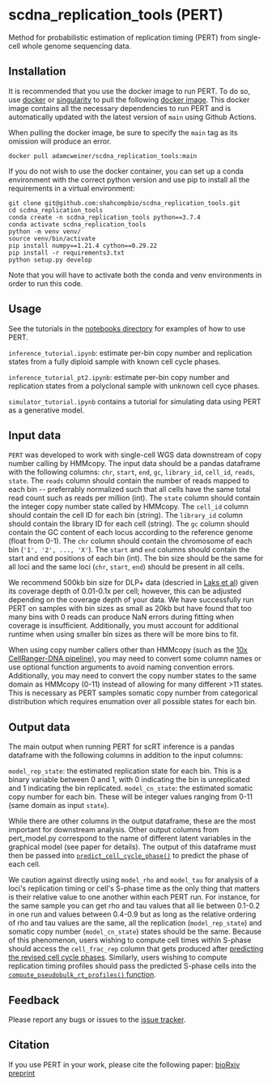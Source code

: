 # scdna_replication_tools (PERT)
Method for probabilistic estimation of replication timing (PERT) from single-cell whole genome sequencing data.

## Installation

It is recommended that you use the docker image to run PERT. To do so, use [docker](https://docs.docker.com/get-docker/) or [singularity](https://docs.sylabs.io/guides/2.6/user-guide/singularity_and_docker.html) to pull the following [docker image](https://hub.docker.com/r/adamcweiner/scdna_replication_tools). This docker image contains all the necessary dependencies to run PERT and is automatically updated with the latest version of `main` using Github Actions.

When pulling the docker image, be sure to specify the `main` tag as its omission will produce an error.

```
docker pull adamcweiner/scdna_replication_tools:main
```

If you do not wish to use the docker container, you can set up a conda environment with the correct python version and use pip to install all the requirements in a virtual environment:

```
git clone git@github.com:shahcompbio/scdna_replication_tools.git
cd scdna_replication_tools
conda create -n scdna_replication_tools python==3.7.4
conda activate scdna_replication_tools
python -m venv venv/
source venv/bin/activate
pip install numpy==1.21.4 cython==0.29.22
pip install -r requirements3.txt
python setup.py develop
```

Note that you will have to activate both the conda and venv environments in order to run this code.

## Usage

See the tutorials in the [notebooks directory](https://github.com/shahcompbio/scdna_replication_tools/tree/main/notebooks) for examples of how to use PERT.

`inference_tutorial.ipynb`: estimate per-bin copy number and replication states from a fully diploid sample with known cell cycle phases.

`inference_tutorial_pt2.ipynb`: estimate per-bin copy number and replication states from a polyclonal sample with unknown cell cyce phases.

`simulator_tutorial.ipynb` contains a tutorial for simulating data using PERT as a generative model.

## Input data

`PERT` was developed to work with single-cell WGS data downstream of copy number calling by HMMcopy. The input data should be a pandas dataframe with the following columns:
`chr`, `start`, `end`, `gc`, `library_id`, `cell_id`, `reads`, `state`.
The `reads` column should contain the number of reads mapped to each bin -- preferrably normalized such that all cells have the same total read count such as reads per million (int). The `state` column should contain the integer copy number state called by HMMcopy. The `cell_id` column should contain the cell ID for each bin (string). The `library_id` column should contain the library ID for each cell (string). The `gc` column should contain the GC content of each locus according to the reference genome (float from 0-1). The `chr` column should contain the chromosome of each bin (`'1', '2', ..., 'X'`). The `start` and `end` columns should contain the start and end positions of each bin (int). The bin size should be the same for all loci and the same loci (`chr`, `start`, `end`) should be present in all cells. 

We recommend 500kb bin size for DLP+ data (descried in [Laks et al](https://doi.org/10.1016/j.cell.2019.10.026)) given its coverage depth of 0.01-0.1x per cell; however, this can be adjusted depending on the coverage depth of your data. We have successfully run PERT on samples with bin sizes as small as 20kb but have found that too many bins with 0 reads can produce NaN errors during fitting when coverage is insufficient. Additionally, you must account for additional runtime when using smaller bin sizes as there will be more bins to fit.

When using copy number callers other than HMMcopy (such as the [10x CellRanger-DNA pipeline](https://support.10xgenomics.com/single-cell-dna/software/pipelines/latest/what-is-cell-ranger-dna)), you may need to convert some column names or use optional function arguments to avoid naming convention errors. Additionally, you may need to convert the copy number states to the same domain as HMMcopy (0-11) instead of allowing for many different >11 states. This is necessary as PERT samples somatic copy number from categorical distribution which requires enumation over all possible states for each bin.


## Output data

The main output when running PERT for scRT inference is a pandas dataframe with the following columns in addition to the input columns:

`model_rep_state`: the estimated replication state for each bin. This is a binary variable between 0 and 1, with 0 indicating the bin is unreplicated and 1 indicating the bin replicated.
`model_cn_state`: the estimated somatic copy number for each bin. These will be integer values ranging from 0-11 (same domain as input `state`). 

While there are other columns in the output dataframe, these are the most important for downstream analysis. Other output columns from pert_model.py correspond to the name of different latent variables in the graphical model (see paper for details). The output of this dataframe must then be passed into [`predict_cell_cycle_phase()`](https://github.com/shahcompbio/scdna_replication_tools/blob/main/scdna_replication_tools/predict_cycle_phase.py) to predict the phase of each cell. 

We caution against directly using `model_rho` and `model_tau` for analysis of a loci's replication timing or cell's S-phase time as the only thing that matters is their relative value to one another within each PERT run. For instance, for the same sample you can get rho and tau values that all lie between 0.1-0.2 in one run and values between 0.4-0.9 but as long as the relative ordering of rho and tau values are the same, all the replication (`model_rep_state`) and somatic copy number (`model_cn_state`) states should be the same. Because of this phenomenon, users wishing to compute cell times within S-phase should access the `cell_frac_rep` column that gets produced after [predicting the revised cell cycle phases](https://github.com/shahcompbio/scdna_replication_tools/blob/main/scdna_replication_tools/predict_cycle_phase.py). Similarly, users wishing to compute replication timing profiles should pass the predicted S-phase cells into the [`compute_pseudobulk_rt_profiles()` function](https://github.com/shahcompbio/scdna_replication_tools/blob/main/scdna_replication_tools/compute_pseudobulk_rt_profiles.py).


## Feedback

Please report any bugs or issues to the [issue tracker](https://github.com/shahcompbio/scdna_replication_tools/issues).


## Citation

If you use PERT in your work, please cite the following paper: [bioRxiv preprint](https://www.biorxiv.org/content/10.1101/2023.04.10.536250v1)

